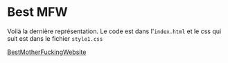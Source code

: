 # Best MFW

Voilà la dernière représentation. Le code est dans l'```index.html``` et le css qui suit est dans le fichier ```style1.css``` 

[BestMotherFuckingWebsite](https://soniamdn.github.io/BestMFW.github.io/)